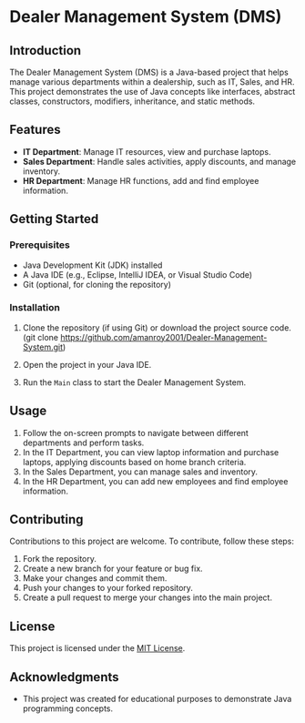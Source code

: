 # Dealer Management System (DMS)

## Introduction

The Dealer Management System (DMS) is a Java-based project that helps manage various departments within a dealership, such as IT, Sales, and HR. This project demonstrates the use of Java concepts like interfaces, abstract classes, constructors, modifiers, inheritance, and static methods.

## Features

- **IT Department**: Manage IT resources, view and purchase laptops.
- **Sales Department**: Handle sales activities, apply discounts, and manage inventory.
- **HR Department**: Manage HR functions, add and find employee information.

## Getting Started

### Prerequisites

- Java Development Kit (JDK) installed
- A Java IDE (e.g., Eclipse, IntelliJ IDEA, or Visual Studio Code)
- Git (optional, for cloning the repository)

### Installation

1. Clone the repository (if using Git) or download the project source code.
   (git clone https://github.com/amanroy2001/Dealer-Management-System.git)

2. Open the project in your Java IDE.

3. Run the `Main` class to start the Dealer Management System.

## Usage

1. Follow the on-screen prompts to navigate between different departments and perform tasks.
2. In the IT Department, you can view laptop information and purchase laptops, applying discounts based on home branch criteria.
3. In the Sales Department, you can manage sales and inventory.
4. In the HR Department, you can add new employees and find employee information.

## Contributing

Contributions to this project are welcome. To contribute, follow these steps:

1. Fork the repository.
2. Create a new branch for your feature or bug fix.
3. Make your changes and commit them.
4. Push your changes to your forked repository.
5. Create a pull request to merge your changes into the main project.

## License

This project is licensed under the [MIT License](LICENSE.md).

## Acknowledgments

- This project was created for educational purposes to demonstrate Java programming concepts.


